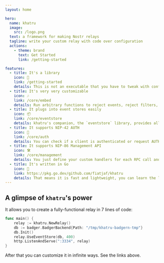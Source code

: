 ```yaml
---
layout: home

hero:
  name: khatru
  image:
    src: /logo.png
  text: a framework for making Nostr relays
  tagline: write your custom relay with code over configuration
  actions:
    - theme: brand
      text: Get Started
      link: /getting-started

features:
  - title: It's a library
    icon: 🐢
    link: /getting-started
    details: This is not an executable that you have to tweak with config files, it's a library that you import and use, so you just write code and it does exactly what you want.
  - title: It's very very customizable
    icon: 🎶
    link: /core/embed
    details: Run arbitrary functions to reject events, reject filters, overwrite results of queries, perform actual queries, mix the relay stuff with other HTTP handlers or even run it inside an existing website.
  - title: It plugs into event stores easily
    icon: 📦
    link: /core/eventstore
    details: khatru's companion, the `eventstore` library, provides all methods for storing and querying events efficiently from LMDB, Badger and others.
  - title: It supports NIP-42 AUTH
    icon: 🪪
    link: /core/auth
    details: You can check if a client is authenticated or request AUTH anytime, or reject an event or a filter with an "auth-required:" and it will be handled automatically.
  - title: It supports NIP-86 Management API
    icon: 🛠️
    link: /core/management
    details: You just define your custom handlers for each RPC call and they will be exposed appropriately to management clients.
  - title: It's written in Go
    icon: 🛵
    link: https://pkg.go.dev/github.com/fiatjaf/khatru
    details: That means it is fast and lightweight, you can learn the language in 5 minutes and it builds your relay into a single binary that's easy to ship and deploy.
---
```


## A glimpse of `khatru`'s power

It allows you to create a fully-functional relay in 7 lines of code:

```go
func main() {
	relay := khatru.NewRelay()
	db := badger.BadgerBackend{Path: "/tmp/khatru-badgern-tmp"}
	db.Init()
	relay.UseEventStore(db, 400)
	http.ListenAndServe(":3334", relay)
}
```

After that you can customize it in infinite ways. See the links above.
